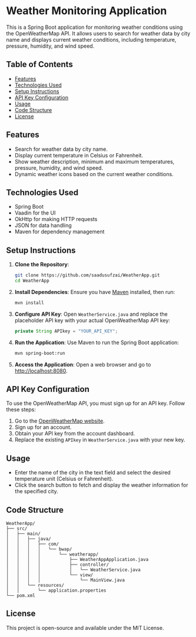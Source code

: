 # Weather Monitoring Application

This is a Spring Boot application for monitoring weather conditions using the OpenWeatherMap API. It allows users to search for weather data by city name and displays current weather conditions, including temperature, pressure, humidity, and wind speed.

## Table of Contents
- [Features](#features)
- [Technologies Used](#technologies-used)
- [Setup Instructions](#setup-instructions)
- [API Key Configuration](#api-key-configuration)
- [Usage](#usage)
- [Code Structure](#code-structure)
- [License](#license)

## Features
- Search for weather data by city name.
- Display current temperature in Celsius or Fahrenheit.
- Show weather description, minimum and maximum temperatures, pressure, humidity, and wind speed.
- Dynamic weather icons based on the current weather conditions.

## Technologies Used
- Spring Boot
- Vaadin for the UI
- OkHttp for making HTTP requests
- JSON for data handling
- Maven for dependency management

## Setup Instructions

1. **Clone the Repository**:
   ```bash
   git clone https://github.com/saadusufzai/WeatherApp.git
   cd WeatherApp
   ```

2. **Install Dependencies**:
   Ensure you have [Maven](https://maven.apache.org/install.html) installed, then run:
   ```bash
   mvn install
   ```

3. **Configure API Key**:
   Open `WeatherService.java` and replace the placeholder API key with your actual OpenWeatherMap API key:
   ```java
   private String APIkey = "YOUR_API_KEY";
   ```

4. **Run the Application**:
   Use Maven to run the Spring Boot application:
   ```bash
   mvn spring-boot:run
   ```

5. **Access the Application**:
   Open a web browser and go to [http://localhost:8080](http://localhost:8080).

## API Key Configuration
To use the OpenWeatherMap API, you must sign up for an API key. Follow these steps:
1. Go to the [OpenWeatherMap website](https://openweathermap.org/).
2. Sign up for an account.
3. Obtain your API key from the account dashboard.
4. Replace the existing `APIkey` in `WeatherService.java` with your new key.

## Usage
- Enter the name of the city in the text field and select the desired temperature unit (Celsius or Fahrenheit).
- Click the search button to fetch and display the weather information for the specified city.

## Code Structure
```plaintext
WeatherApp/
├── src/
│   ├── main/
│   │   ├── java/
│   │   │   ├── com/
│   │   │   │   └── bwap/
│   │   │   │       └── weatherapp/
│   │   │   │           ├── WeatherAppApplication.java
│   │   │   │           ├── controller/
│   │   │   │           │   └── WeatherService.java
│   │   │   │           └── view/
│   │   │   │               └── MainView.java
│   │   └── resources/
│   │       └── application.properties
└── pom.xml
```

## License

This project is open-source and available under the MIT License.